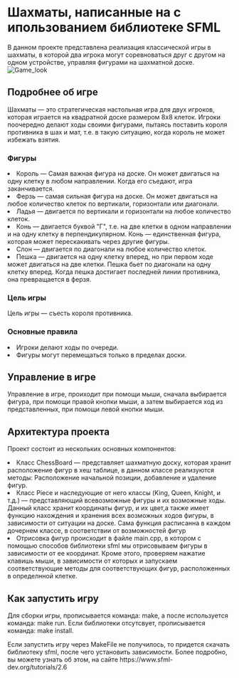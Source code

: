 # Шахматы, написанные на с ипользованием библиотеке SFML
  В данном проекте представлена реализация классической игры в шахматы, в которой два игрока могут соревноваться друг с другом на одном устройстве, управляя фигурами на шахматной доске.
  ![Game_look](https://github.com/Baby1ner/Chess_sfml/tree/master/images/Chess_sfml_KOolKBQMez.png)
## Подробнее об игре
  Шахматы — это стратегическая настольная игра для двух игроков, которая играется на квадратной доске размером 8x8 клеток. Игроки поочередно делают ходы своими фигурами, пытаясь поставить короля противника в шах и мат, т.е. в такую ситуацию, когда король не может избежать взятия.
### Фигуры
<dl>
  <li>Король — Самая важная фигура на доске. Он может двигаться на одну клетку в любом направлении. Когда его съедают, игра заканчивается.</li>
  <li>Ферзь — самая сильная фигура на доске. Он может двигаться на любое количество клеток по вертикали, горизонтали или диагонали.</li>
  <li>Ладья — двигается по вертикали и горизонтали на любое количество клеток.</li>
  <li>Конь — двигается буквой "Г", т.е. на две клетки в одном направлении и на одну клетку в перпендикулярном. Конь — единственная фигура, которая может перескакивать через другие фигуры.</li>
  <li>Слон — двигается по диагонали на любое количество клеток.</li>
  <li>Пешка — двигается на одну клетку вперед, но при первом ходе может двигаться на две клетки. Пешка бьет по диагонали на одну клетку вперед. Когда пешка достигает последней линии противника, она превращается в ферзя.</li>
</dl>

### Цель игры
Цель игры — съесть короля противника.

### Основные правила
<dl>
<li>Игроки делают ходы по очереди.</li>
<li>Фигуры могут перемещаться только в пределах доски.</li>
</dl>







## Управление в игре
Управление в игре, проиходит при помощи мыши, сначала выбирается фигура, при помощи правой кнопки мыши, а затем выбирается ход из представленных, при помощи левой кнопки мыши.



## Архитектура проекта
Проект состоит из нескольких основных компонентов:
<dl>
<li>Класс ChessBoard — представляет шахматную доску, которая хранит расположение фигур в хеш таблице, в данном классе реализуются методы: Расположение начальной позиции, добавление и удаление фигур.</li>
<li>Класс Piece и наследующие от него классы (King, Queen, Knight, и т.д.) — представляющий всевозможные фигуры и их возможные ходы. Данный класс хранит координаты фигур, и их цвет,а также имеет функцию нахождения и хранения всех возможных ходов фигуры, в зависимости от ситуации на доске. Сама функция расписанна в каждом дочернем классе, в соответствии от возможностей фигур </li>
<li>Отрисовка фигур происходит в файле main.cpp, в котором с помощью способов библиотеки sfml мы отрисовываем фигуры в зависимости от ее координат. Кроме этого, проверяем нажатие клавишь мыши, в зависимости от которых и запускаем соответствующие методы для соответствующих фигур, расположенных в определнной клетке.</li>
  
</dl>

## Как запустить игру
<dl> Для сборки игры, прописывается команда: make, а после используется команда: make run. Если библиотеки отсутсвует, прописывается команда: make install.
</dl>
<dl> Если запустить игру через MakeFile не получилось, то придется скачать библиотеку sfml, после чего установить зависимости. Более подробно, вы можете узнать об этом, на сайте https://www.sfml-dev.org/tutorials/2.6
</dl>











